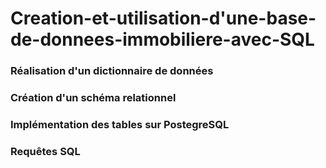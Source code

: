# Creation-et-utilisation-d'une-base-de-donnees-immobiliere-avec-SQL
### Réalisation d'un dictionnaire de données
### Création d'un schéma relationnel
### Implémentation des tables sur PostegreSQL
### Requêtes SQL
